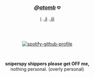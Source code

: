 <!--- HEADER --->
### <p align="center"><i>@<a href="https://neospring.org/@bonkatomic">atomb</a></i> 𖹭</i></b></p> 
<!------------->

<head>
</head>
</div>
<div align="center">
<div style="position: relative; text-align: center;">
    <a href="https://rentry.co/crazgunm4n"> i</a> .<a href="https://discordapp.com/users/796518029260619786"> ii</a> .<a href="https://guns4us.atabook.org/"> iii</a></p>
    <br><br>
    
[![spotify-github-profile](https://spotify-github-profile.kittinanx.com/api/view?uid=iwcx3cvnofnak9rh1ebixrfbz&cover_image=true&theme=novatorem&show_offline=true&background_color=121212&interchange=true&bar_color=420606&bar_color_cover=false)](https://github.com/kittinan/spotify-github-profile)
    
<br>
<p align="center"><b>sniperspy shippers please get OFF me,</b><br>
  nothing personal. (overly personal)
</p> 
    
